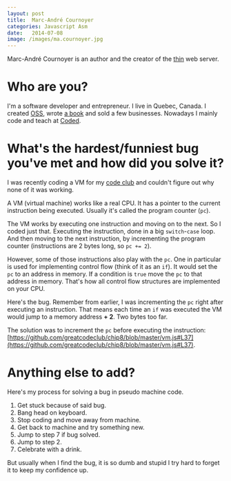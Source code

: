 ```yaml
---
layout: post
title:  Marc-André Cournoyer
categories: Javascript Asm
date:   2014-07-08
image: /images/ma.cournoyer.jpg
---
```

Marc-André Cournoyer is an author and the creator of the [thin](http://code.macournoyer.com/thin/) web server.

<!-- more -->

# Who are you?

I'm a software developer and entrepreneur. I live in Quebec, Canada.
I created [OSS](http://code.macournoyer.com/thin/), wrote [a book](http://createyourproglang.com/) and sold a few businesses.
Nowadays I mainly code and teach at [Coded](http://codedinc.com/).

# What's the hardest/funniest bug you've met and how did you solve it?

I was recently coding a VM for my [code club](http://www.greatcodeclub.com/) and couldn't figure out why none of it was working.

A VM (virtual machine) works like a real CPU. It has a pointer to the current instruction being executed. Usually it's called the program counter (`pc`).

The VM works by executing one instruction and moving on to the next. So I coded just that. Executing the instruction, done in a big `switch`-`case` loop. And then moving to the next instruction, by incrementing the program counter (instructions are 2 bytes long, so `pc += 2`).

However, some of those instructions also play with the `pc`. One in particular is used for implementing control flow (think of it as an `if`). It would set the `pc` to an address in memory. If a condition is `true` move the `pc` to that address in memory. That's how all control flow structures are implemented on your CPU.

Here's the bug. Remember from earlier, I was incrementing the `pc` right after executing an instruction. That means each time an `if` was executed the VM would jump to a memory address **+ 2**. Two bytes too far.

The solution was to increment the `pc` before executing the instruction: [https://github.com/greatcodeclub/chip8/blob/master/vm.js#L37](https://github.com/greatcodeclub/chip8/blob/master/vm.js#L37).

# Anything else to add?

Here's my process for solving a bug in pseudo machine code.

1. Get stuck because of said bug.
2. Bang head on keyboard.
3. Stop coding and move away from machine.
4. Get back to machine and try something new.
5. Jump to step 7 if bug solved.
6. Jump to step 2.
7. Celebrate with a drink.

But usually when I find the bug, it is so dumb and stupid I try hard to forget it to keep my confidence up.
